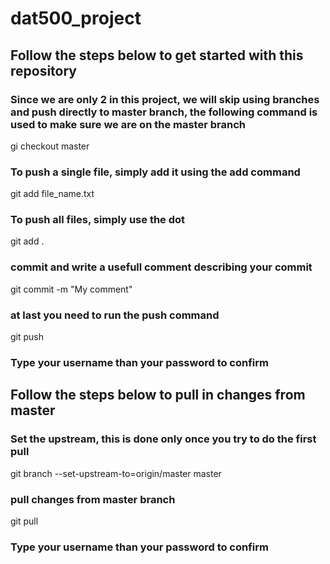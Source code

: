 # dat500_project

## Follow the steps below to get started with this repository

### Since we are only 2 in this project, we will skip using branches and push directly to master branch, the following command is used to make sure we are on the master branch
gi checkout master

### To push a single file, simply add it using the add command
git add file_name.txt

### To push all files, simply use the dot
git add .

### commit and write a usefull comment describing your commit
git commit -m "My comment"

### at last you need to run the push command
git push

### Type your username than your password to confirm


## Follow the steps below to pull in changes from master

### Set the upstream, this is done only once you try to do the first pull
git branch --set-upstream-to=origin/master master
  
### pull changes from master branch
git pull

### Type your username than your password to confirm
